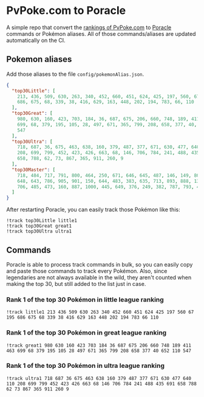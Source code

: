 # PvPoke.com to Poracle
A simple repo that convert the [rankings of PvPoke.com](https://pvpoke.com/rankings/) to [Poracle](https://github.com/KartulUdus/PoracleJS) commands or Pokémon aliases. 
All of those commands/aliases are updated automatically on the CI.

## Pokemon aliases
Add those aliases to the file `config/pokemonAlias.json`. 

<!-- aliases-start -->
```json
{
  "top30Little": [
    213, 436, 509, 630, 263, 340, 452, 660, 451, 624, 425, 197, 560, 67, 195,
    686, 675, 68, 339, 38, 416, 629, 163, 448, 202, 194, 783, 66, 110
  ],
  "top30Great": [
    980, 630, 160, 423, 703, 184, 36, 687, 675, 206, 660, 748, 189, 411, 463,
    699, 68, 379, 195, 105, 28, 497, 671, 365, 799, 208, 658, 377, 40, 652, 110,
    547
  ],
  "top30Ultra": [
    718, 687, 36, 675, 463, 638, 160, 379, 487, 377, 671, 630, 477, 640, 110,
    208, 699, 799, 452, 423, 426, 663, 68, 146, 706, 784, 241, 488, 435, 691,
    658, 788, 62, 73, 867, 365, 911, 260, 9
  ],
  "top30Master": [
    718, 484, 717, 791, 800, 464, 250, 671, 646, 645, 487, 146, 149, 802, 716,
    648, 643, 786, 905, 901, 150, 644, 483, 383, 635, 713, 893, 888, 130, 998,
    706, 485, 473, 160, 887, 1000, 445, 649, 376, 249, 382, 787, 793, 468
  ]
}
```
<!-- aliases-end -->

After restarting Poracle, you can easily track those Pokémon like this:
```shell
!track top30Little little1
!track top30Great great1
!track top30Ultra ultra1
```

## Commands
Poracle is able to process track commands in bulk, so you can easily copy and paste those commands to track every Pokémon. 
Also, since legendaries are not always available in the wild, they aren't counted when making the top 30, but still added to the list just in case.

### Rank 1 of the top 30 Pokémon in little league ranking
<!-- top30little-start -->
```
!track little1 213 436 509 630 263 340 452 660 451 624 425 197 560 67 195 686 675 68 339 38 416 629 163 448 202 194 783 66 110
```
<!-- top30little-end -->

### Rank 1 of the top 30 Pokémon in great league ranking
<!-- top30great-start -->
```
!track great1 980 630 160 423 703 184 36 687 675 206 660 748 189 411 463 699 68 379 195 105 28 497 671 365 799 208 658 377 40 652 110 547
```
<!-- top30great-end -->

### Rank 1 of the top 30 Pokémon in ultra league ranking
<!-- top30ultra-start -->
```
!track ultra1 718 687 36 675 463 638 160 379 487 377 671 630 477 640 110 208 699 799 452 423 426 663 68 146 706 784 241 488 435 691 658 788 62 73 867 365 911 260 9
```
<!-- top30ultra-end -->
